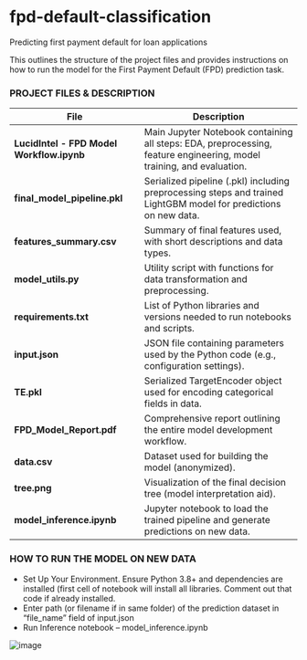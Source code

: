 # fpd-default-classification
Predicting first payment default for loan applications 

This outlines the structure of the project files and provides instructions on how to run the model for the First Payment Default (FPD) prediction task.

### PROJECT FILES & DESCRIPTION

| File | Description |
|-------|-------------|
| **LucidIntel - FPD Model Workflow.ipynb** | Main Jupyter Notebook containing all steps: EDA, preprocessing, feature engineering, model training, and evaluation. |
| **final_model_pipeline.pkl** | Serialized pipeline (.pkl) including preprocessing steps and trained LightGBM model for predictions on new data. |
| **features_summary.csv** | Summary of final features used, with short descriptions and data types. |
| **model_utils.py** | Utility script with functions for data transformation and preprocessing. |
| **requirements.txt** | List of Python libraries and versions needed to run notebooks and scripts. |
| **input.json** | JSON file containing parameters used by the Python code (e.g., configuration settings). |
| **TE.pkl** | Serialized TargetEncoder object used for encoding categorical fields in data. |
| **FPD_Model_Report.pdf** | Comprehensive report outlining the entire model development workflow. |
| **data.csv** | Dataset used for building the model (anonymized). |
| **tree.png** | Visualization of the final decision tree (model interpretation aid). |
| **model_inference.ipynb** | Jupyter notebook to load the trained pipeline and generate predictions on new data. |


### HOW TO RUN THE MODEL ON NEW DATA
-	Set Up Your Environment. Ensure Python 3.8+ and dependencies are installed (first cell of notebook will install all libraries. Comment out that code if already installed. 
-	Enter path (or filename if in same folder) of the prediction dataset in “file_name” field of input.json
-	Run Inference notebook – model_inference.ipynb 

![image](https://github.com/user-attachments/assets/e2a73225-563d-470e-9a90-752207831bcf)

